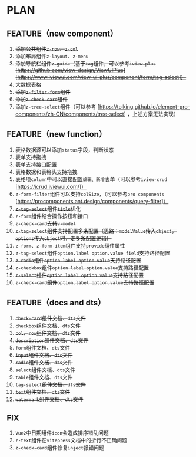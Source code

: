 # PLAN

## FEATURE（new component）

1. ~~添加公共组件`z-row`、`z-col`~~
2. 添加布局组件`z-layout`、`z-menu`
3. ~~添加导航栏组件`z-guide`（基于`tag`组件，可以参考`iview-plus` [https://github.com/view-design/ViewUIPlus] [https://www.iviewui.com/view-ui-plus/component/form/tag-select]）~~
4. 大数据表格
5. ~~添加`z-filter-form`组件~~
6. ~~添加`z-check-card`组件~~
7. 添加`z-tree-select`组件（可以参考 [https://tolking.github.io/element-pro-components/zh-CN/components/tree-select] ，上述方案无法实现）

## FEATURE（new function）

1. 表格数据源可以添加`status`字段，判断状态
2. 表单支持拖拽
3. 表单支持接口配置
4. 表格数据和表格头支持拖拽
5. 表格项`column`中可以直接配置`编辑、新增`表单（可以参考`iview-crud` [https://icrud.iviewui.com/]）
6. `z-form-filter`组件可以支持`colSize`，（可以参考`pro components` [https://procomponents.ant.design/components/query-filter]）
7. ~~`z-tag-select`组件`title`优化~~
8. `z-form`组件结合操作按钮和接口
9. ~~`z-check-card`支持`v-model`~~
10. ~~`z-tag-select`组件支持配置多条配置（思路：`modelValue`传入`object`，`options`传入`object`时，走多条配置逻辑）~~
11. `z-form`、`z-form-item`组件支持`provide`组件属性
12. `z-tag-select`组件`option.label option.value field`支持路径配置
13. ~~`z-radio`组件`option.label option.value`支持路径配置~~
14. ~~`z-checkbox`组件`option.label option.value`支持路径配置~~
15. ~~`z-select`组件`option.label option.value`支持路径配置~~
16. ~~`z-check-card`组件`option.label option.value`支持路径配置~~

## FEATURE（docs and dts）

1. ~~`check-card`组件文档、`dts`文件~~
2. ~~`checkbox`组件文档、`dts`文件~~
3. ~~`col`、`row`组件文档、`dts`文件~~
4. ~~`description`组件文档、`dts`文件~~
5. `form`组件文档、`dts`文件
6. ~~`input`组件文档、`dts`文件~~
7. ~~`radio`组件文档、`dts`文件~~
8. ~~`select`组件文档、`dts`文件~~
9. `table`组件文档、`dts`文件
10. ~~`tag-select`组件文档、`dts`文件~~
11. ~~`text`组件文档、`dts`文件~~
12. ~~`watermark`组件文档、`dts`文件~~

## FIX

1. `Vue2`中日期组件`icon`会造成排序错乱问题
2. `z-text`组件在`vitepress`文档中的折行不正确问题
3. ~~`z-check-card`组件修复`inject`报错问题~~
